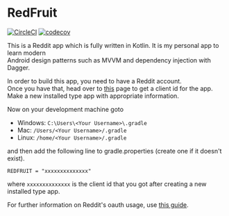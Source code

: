 # RedFruit

[![CircleCI](https://circleci.com/gh/SoundSonic1/RedFruit.svg?style=svg)](https://circleci.com/gh/SoundSonic1/RedFruit)
[![codecov](https://codecov.io/gh/SoundSonic1/RedFruit/branch/master/graph/badge.svg)](https://codecov.io/gh/SoundSonic1/RedFruit)

This is a Reddit app which is fully written in Kotlin. It is my personal app to learn modern  
Android design patterns such as MVVM and dependency injection with Dagger.  

In order to build this app, you need to have a Reddit account.  
Once you have that, head over to [this](https://www.reddit.com/prefs/apps) page to get a client id for the app.  
Make a new installed type app with appropriate information.   

Now on your development machine goto  
- Windows: `C:\Users\<Your Username>\.gradle`  
- Mac: `/Users/<Your Username>/.gradle`  
- Linux: `/home/<Your Username>/.gradle`  
  
and then add the following line to gradle.properties (create one if it doesn't exist).  

`REDFRUIT = "xxxxxxxxxxxxxx"`  

where `xxxxxxxxxxxxxx` is the client id that you got after creating a new installed type app.  

For further information on Reddit's oauth usage, use [this guide](https://github.com/reddit-archive/reddit/wiki/oauth2).

